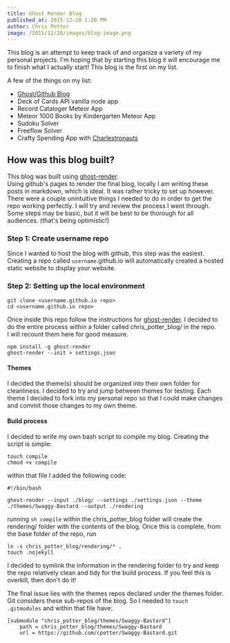```yaml
---
title: Ghost Render Blog
published_at: 2015-12-28 1:20 PM
author: Chris Potter
image: /2015/12/28/images/blog-image.png
---
```

This blog is an attempt to keep track of and organize a variety of my personal
projects.  I'm hoping that by starting this blog it will encourage me to finish
what I actually start!  This blog is the first on my list.

A few of the things on my list:
 - [Ghost/Github Blog](https://github.com/cpotter/cpotter.github.io)
 - Deck of Cards API vanilla node app
 - Record Cataloger Meteor App
 - Meteor 1000 Books by Kindergarten Meteor App
 - Sudoku Solver
 - Freeflow Solver
 - Crafty Spending App with [Charlestronauts](https://github.com/Charlestronauts)

## How was this blog built?
This blog was built using [ghost-render](https://github.com/mixu/ghost-render).  
Using github's pages to render the final blog, locally I am writing these posts
in markdown, which is ideal.  It was rather tricky to set up however.  There were
a couple unintuitive things I needed to do in order to get the repo working perfectly.
I will try and review the process I went through.  Some steps may be basic, but
it will be best to be thorough for all audiences. (that's being optimistic!)

### Step 1: Create username repo
Since I wanted to host the blog with github, this step was the easiest.  Creating
a repo called `username`.github.io will automatically created a hosted static website
to display your website.

### Step 2: Setting up the local environment
```
git clone <username.github.io repo>
cd <username.github.io repo>
```
Once inside this repo follow the instructions for [ghost-render](https://github.com/mixu/ghost-render).
I decided to do the entire process within a folder called chris_potter_blog/ in the repo.  
I will recount them here for good measure.

```
npm install -g ghost-render
ghost-render --init > settings.json
```

#### Themes
I decided the theme(s) should be organized into their own folder for cleanliness.
I decided to try and jump between themes for testing.  Each theme I decided to fork
into my personal repo so that I could make changes and commit those changes to my
own theme.

#### Build process
I decided to write my own bash script to compile my blog. Creating the script is
simple:

```
touch compile
chmod +x compile
```
within that file I added the following code:
```
#!/bin/bash

ghost-render --input ./blog/ --settings ./settings.json --theme ./themes/Swaggy-Bastard --output ./rendering
```
running `sh compile` within the chris_potter_blog folder will create the rendering/
folder with the contents of the blog.  Once this is complete, from the base folder
of the repo, run
```
ln -s chris_potter_blog/rendering/* .
touch .nojekyll
```

I decided to symlink the information in the rendering folder to try and keep the
repo relatively clean and tidy for the build process.  If you feel this is overkill,
then don't do it!

The final issue lies with the themes repos declared under the themes folder. Git
considers these sub-repos of the blog.  So I needed to `touch .gitmodules` and within
that file have:
```
[submodule "chris_potter_blog/themes/Swaggy-Bastard"]
    path = chris_potter_blog/themes/Swaggy-Bastard
    url = https://github.com/cpotter/Swaggy-Bastard.git
```
